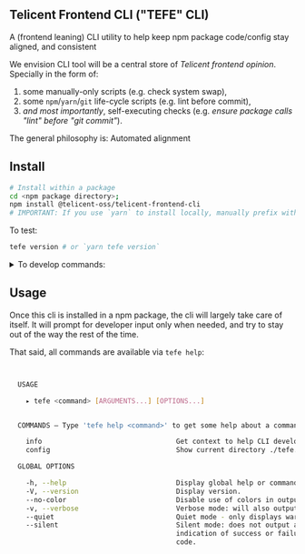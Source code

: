 ## Telicent Frontend CLI ("TEFE" CLI)

A (frontend leaning) CLI utility to help keep npm package code/config stay aligned, and consistent

We envision CLI tool will be a central store of _Telicent frontend opinion_. Specially in the form of:
1. some manually-only scripts (e.g. check system swap),
2. some `npm`/`yarn`/`git` life-cycle scripts (e.g. lint before commit),
3. _and most importantly_, self-executing checks (e.g. _ensure package calls "lint" before "git commit"_).

The general philosophy is: Automated alignment

## Install

```sh
# Install within a package
cd <npm package directory>;
npm install @telicent-oss/telicent-frontend-cli
# IMPORTANT: If you use `yarn` to install locally, manually prefix with "yarn" e.g. `yarn tefe`
```

To test:
```sh
tefe version # or `yarn tefe version`
```

<details>
  <summary>To develop commands:</summary>

NOTE: Developer workflows require heavy use of symlink (via `npm link`).
It might help to familiarise yourself with the general process of
[building CLI tools](https://www.google.com/search?q=npm+cli+development+tutorial)

**Best Practices**:

When adding commands that are useful for all npm package repositories:
   - First, try to integrate these directly into this package for automation.
   - If that's not possible, check if the CLI's consumer repos have this feature. Warn them if they don't.
   - If the above two don't work out, just add the feature where it's needed.

**Key Point**: This CLI should always be easy to use. So, avoid dependencies on other packages or tools not commonly available. For example, don't use Deno (a JavaScript runtime) or rely too much on shell scripting, particularly for formatting or output ordering (which vary wildly).

**Why?**: The CLI might be used before running any npm/yarn install. Some tools, like `jq`, may not install or run correctly in all environments, like some cut-down CI linux distributions.

```sh
# To use (and develop) locally:
git clone git@telicent-oss/telicent-frontend-cli
cd telicent-frontend-cli
yarn link # creates symlink
# Sym-link/bin changes (e.g. package.json "bin" field) require:
yarn unlink && yarn link
```

Then for every local package you wish to use this cli:
```sh
cd <package>
yarn link @telicent-oss/telicent-frontend-cli
```

Or to use the package globally:
```sh
yarn global link @telicent-oss/telicent-frontend-cli
```
</details>

## Usage


Once this cli is installed in a npm package, the cli will largely take care of itself. It will prompt for developer input only when needed, and try to stay out of the way the rest of the time.

That said, all commands are available via `tefe help`:
<!-- help -->
```sh


  USAGE

    ▸ tefe <command> [ARGUMENTS...] [OPTIONS...]


  COMMANDS — Type 'tefe help <command>' to get some help about a command

    info                                 Get context to help CLI developers
    config                               Show current directory ./tefe.config.json

  GLOBAL OPTIONS

    -h, --help                           Display global help or command-related help.
    -V, --version                        Display version.
    --no-color                           Disable use of colors in output.
    -v, --verbose                        Verbose mode: will also output debug messages.
    --quiet                              Quiet mode - only displays warn and error messages.
    --silent                             Silent mode: does not output anything, giving no
                                         indication of success or failure other than the exit
                                         code.


```
<!-- /help -->
